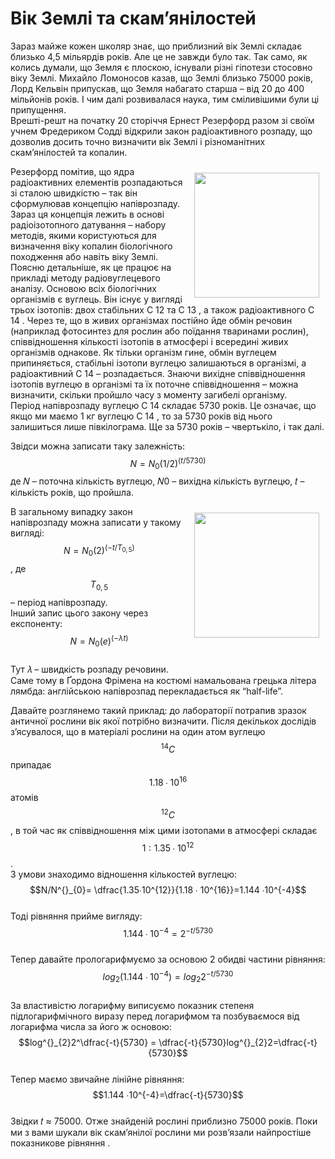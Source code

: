 # Вік Землі та скам’янілостей

Зараз майже кожен школяр знає, що приблизний вік Землі складає близько 4,5 мільярдів років. Але
це не завжди було так. Так само, як колись думали, що Земля є плоскою, існували різні гіпотези
стосовно віку Землі. Михайло Ломоносов казав, що Землі близько 75000 років, Лорд Кельвін
припускав, що Земля набагато старша – від 20 до 400 мільйонів років. І чим далі розвивалася наука,
тим сміливішими були ці припущення.     
Врешті-решт на початку 20 сторіччя Ернест Резерфорд разом зі своїм учнем Фредериком Содді
відкрили закон радіоактивного розпаду, що дозволив досить точно визначити вік Землі і
різноманітних скам’янілостей та копалин. 
<p><img src="Ernest_Rutherford_LOC.jpg" width="200" height="200" align="right" vspace="10" hspace="10">
  
  Резерфорд помітив, що ядра радіоактивних елементів розпадаються зі сталою швидкістю – так він
сформулював концепцію напіврозпаду.     
Зараз ця концепція лежить в основі радіоізотопного датування – набору методів, якими
користуються для визначення віку копалин біологічного походження або навіть віку Землі.
Поясню детальніше, як це працює на прикладі методу радіовуглецевого аналізу. Основою всіх
біологічних організмів є вуглець. Він існує у вигляді трьох ізотопів: двох стабільних С 12 та С 13 , а
також радіоактивного С 14 . Через те, що в живих організмах постійно йде обмін речовин
(наприклад фотосинтез для рослин або поїдання тваринами рослин), співвідношення кількості
ізотопів в атмосфері і всередині живих організмів однакове. Як тільки організм гине, обмін
вуглецем припиняється, стабільні ізотопи вуглецю залишаються в організмі, а радіоактивний С 14 –
розпадається. Знаючи вихідне співвідношення ізотопів вуглецю в організмі та їх поточне
співвідношення – можна визначити, скільки пройшло часу з моменту загибелі організму.         
Період напіврозпаду вуглецю С 14 складає 5730 років. Це означає, що якщо ми маємо 1 кг вуглецю
С 14 , то за 5730 років від нього залишиться лише півкілограма. Ще за 5730 років – чвертькіло, і так
далі.       

Звідси можна записати таку залежність:
$$N=N_0(1/2)^{(t/5730)}$$
де 𝑁 – поточна кількість вуглецю, 𝑁0 – вихідна кількість вуглецю, 𝑡 – кількість років, що пройшла.
<p><img src="91.jpg" width="200" height="200" align="right" vspace="10" hspace="10">


В загальному випадку закон напіврозпаду можна записати у такому вигляді:
$$N=N_0(2)^{(-t/T_{0,5})}$$, де $$T_{0,5}$$ – період напіврозпаду.  
Інший запис цього закону через експоненту:
$$N=N_0(e)^{(-λt)}$$     
Тут 𝜆 – швидкість розпаду речовини.        
Саме тому в Ґордона Фрімена на костюмі намальована грецька літера лямбда: англійською
напіврозпад перекладається як “half-life”.
        
Давайте розглянемо такий приклад: до лабораторії потрапив зразок античної рослини вік якої
потрібно визначити. Після декількох дослідів з’ясувалося, що в матеріалі рослини на один атом
вуглецю $$^{14}{C}$$ припадає $$1.18 ∙ 10^{16}$$атомів $$^{12}C$$ , в той час як співвідношення між цими ізотопами в
атмосфері складає $$1: 1.35 ∙ 10^{12}$$.        
З умови знаходимо відношення кількостей вуглецю:
$$N/N^{}_{0}= \dfrac{1.35∙10^{12}}{1.18 ∙ 10^{16}}=1.144 ∙10^{-4}$$      
Тоді рівняння прийме вигляду:       
$$1.144 ∙10^{-4}=2^{-t/5730}$$      
Тепер давайте прологарифмуємо за основою 2 обидві частини рівняння:     $$log^{}_{2} (1.144 ∙ 10^{−4}) = log^{}_{2}2^{−t/5730}$$        
За властивістю логарифму виписуємо показник степеня підлогарифмічного виразу перед
логарифмом та позбуваємося від логарифма числа за його ж основою:   
$$log^{}_{2}2^\dfrac{-t}{5730} = \dfrac{-t}{5730}log^{}_{2}2=\dfrac{-t}{5730}$$      
Тепер маємо звичайне лінійне рівняння:      
$$1.144 ∙10^{-4}=\dfrac{-t}{5730}$$     
Звідки 𝑡 ≈ 75000. Отже знайденій рослині приблизно 75000 років.
    Поки ми з вами шукали вік скам’янілої рослини ми розв’язали найпростіше показникове рівняння
. 
